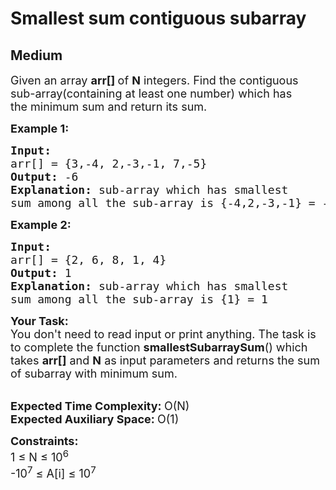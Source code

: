 # Smallest sum contiguous subarray
## Medium 
<div class="problem-statement">
                <p></p><p><span style="font-size:18px">Given an array <strong>arr[]&nbsp;</strong>of&nbsp;<strong>N</strong>&nbsp;integers. Find the contiguous sub-array(containing at least one number) which has the&nbsp;minimum&nbsp;sum and return its sum.</span></p>

<p><strong><span style="font-size:18px">Example 1:</span></strong></p>

<pre><span style="font-size:18px"><strong>Input:</strong> 
arr[] = {3,-4, 2,-3,-1, 7,-5}
<strong>Output:</strong> -6
<strong>Explanation:</strong> sub-array which has smallest 
sum among all the sub-array is {-4,2,-3,-1} = -6</span></pre>

<p><strong><span style="font-size:18px">Example 2:</span></strong></p>

<pre><span style="font-size:18px"><strong>Input:</strong>
arr[] = {2, 6, 8, 1, 4}
<strong>Output:</strong> 1
<strong>Explanation:</strong> sub-array which has smallest
sum among all the sub-array is {1} = 1</span></pre>

<p><span style="font-size:18px"><strong>Your Task:</strong><br>
You don't need to read input or print anything. The task is to complete the function <strong>smallestSubarraySum</strong>() which takes <strong>arr[]</strong> and <strong>N</strong> as input parameters and returns the sum of subarray with minimum sum.</span></p>

<p><br>
<span style="font-size:18px"><strong>Expected Time Complexity:&nbsp;</strong>O(N)<br>
<strong>Expected Auxiliary Space:&nbsp;</strong>O(1)</span></p>

<p><span style="font-size:18px"><strong>Constraints:</strong><br>
1 ≤ N ≤ 10<sup>6</sup><br>
-10<sup>7</sup>&nbsp;≤ A[i] ≤ 10<sup>7</sup></span></p>
 <p></p>
            </div>
